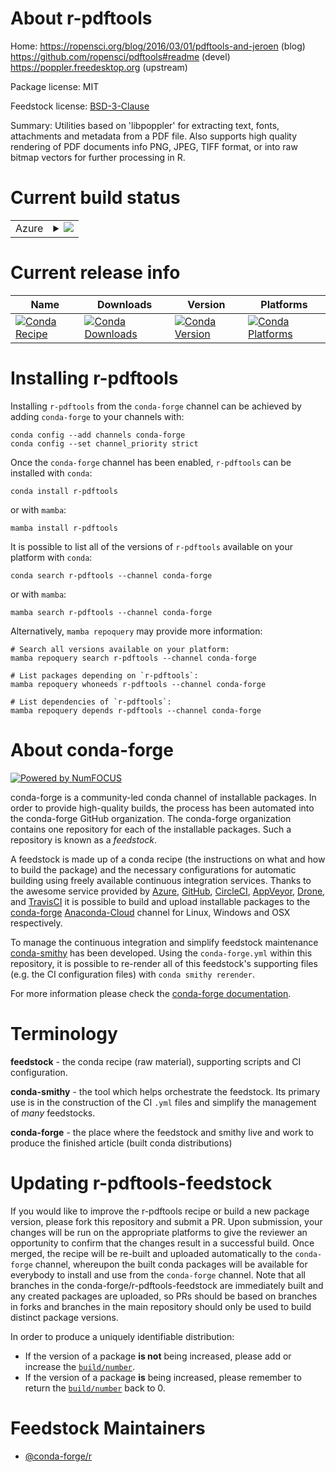 About r-pdftools
================

Home: https://ropensci.org/blog/2016/03/01/pdftools-and-jeroen (blog) https://github.com/ropensci/pdftools#readme (devel) https://poppler.freedesktop.org (upstream)

Package license: MIT

Feedstock license: [BSD-3-Clause](https://github.com/conda-forge/r-pdftools-feedstock/blob/main/LICENSE.txt)

Summary: Utilities based on 'libpoppler' for extracting text, fonts, attachments and  metadata from a PDF file. Also supports high quality rendering of PDF documents info PNG, JPEG, TIFF format, or into raw bitmap vectors for further processing in R.

Current build status
====================


<table>
    
  <tr>
    <td>Azure</td>
    <td>
      <details>
        <summary>
          <a href="https://dev.azure.com/conda-forge/feedstock-builds/_build/latest?definitionId=2525&branchName=main">
            <img src="https://dev.azure.com/conda-forge/feedstock-builds/_apis/build/status/r-pdftools-feedstock?branchName=main">
          </a>
        </summary>
        <table>
          <thead><tr><th>Variant</th><th>Status</th></tr></thead>
          <tbody><tr>
              <td>linux_64_r_base4.1</td>
              <td>
                <a href="https://dev.azure.com/conda-forge/feedstock-builds/_build/latest?definitionId=2525&branchName=main">
                  <img src="https://dev.azure.com/conda-forge/feedstock-builds/_apis/build/status/r-pdftools-feedstock?branchName=main&jobName=linux&configuration=linux%20linux_64_r_base4.1" alt="variant">
                </a>
              </td>
            </tr><tr>
              <td>linux_64_r_base4.2</td>
              <td>
                <a href="https://dev.azure.com/conda-forge/feedstock-builds/_build/latest?definitionId=2525&branchName=main">
                  <img src="https://dev.azure.com/conda-forge/feedstock-builds/_apis/build/status/r-pdftools-feedstock?branchName=main&jobName=linux&configuration=linux%20linux_64_r_base4.2" alt="variant">
                </a>
              </td>
            </tr><tr>
              <td>osx_64_r_base4.1</td>
              <td>
                <a href="https://dev.azure.com/conda-forge/feedstock-builds/_build/latest?definitionId=2525&branchName=main">
                  <img src="https://dev.azure.com/conda-forge/feedstock-builds/_apis/build/status/r-pdftools-feedstock?branchName=main&jobName=osx&configuration=osx%20osx_64_r_base4.1" alt="variant">
                </a>
              </td>
            </tr><tr>
              <td>osx_64_r_base4.2</td>
              <td>
                <a href="https://dev.azure.com/conda-forge/feedstock-builds/_build/latest?definitionId=2525&branchName=main">
                  <img src="https://dev.azure.com/conda-forge/feedstock-builds/_apis/build/status/r-pdftools-feedstock?branchName=main&jobName=osx&configuration=osx%20osx_64_r_base4.2" alt="variant">
                </a>
              </td>
            </tr>
          </tbody>
        </table>
      </details>
    </td>
  </tr>
</table>

Current release info
====================

| Name | Downloads | Version | Platforms |
| --- | --- | --- | --- |
| [![Conda Recipe](https://img.shields.io/badge/recipe-r--pdftools-green.svg)](https://anaconda.org/conda-forge/r-pdftools) | [![Conda Downloads](https://img.shields.io/conda/dn/conda-forge/r-pdftools.svg)](https://anaconda.org/conda-forge/r-pdftools) | [![Conda Version](https://img.shields.io/conda/vn/conda-forge/r-pdftools.svg)](https://anaconda.org/conda-forge/r-pdftools) | [![Conda Platforms](https://img.shields.io/conda/pn/conda-forge/r-pdftools.svg)](https://anaconda.org/conda-forge/r-pdftools) |

Installing r-pdftools
=====================

Installing `r-pdftools` from the `conda-forge` channel can be achieved by adding `conda-forge` to your channels with:

```
conda config --add channels conda-forge
conda config --set channel_priority strict
```

Once the `conda-forge` channel has been enabled, `r-pdftools` can be installed with `conda`:

```
conda install r-pdftools
```

or with `mamba`:

```
mamba install r-pdftools
```

It is possible to list all of the versions of `r-pdftools` available on your platform with `conda`:

```
conda search r-pdftools --channel conda-forge
```

or with `mamba`:

```
mamba search r-pdftools --channel conda-forge
```

Alternatively, `mamba repoquery` may provide more information:

```
# Search all versions available on your platform:
mamba repoquery search r-pdftools --channel conda-forge

# List packages depending on `r-pdftools`:
mamba repoquery whoneeds r-pdftools --channel conda-forge

# List dependencies of `r-pdftools`:
mamba repoquery depends r-pdftools --channel conda-forge
```


About conda-forge
=================

[![Powered by
NumFOCUS](https://img.shields.io/badge/powered%20by-NumFOCUS-orange.svg?style=flat&colorA=E1523D&colorB=007D8A)](https://numfocus.org)

conda-forge is a community-led conda channel of installable packages.
In order to provide high-quality builds, the process has been automated into the
conda-forge GitHub organization. The conda-forge organization contains one repository
for each of the installable packages. Such a repository is known as a *feedstock*.

A feedstock is made up of a conda recipe (the instructions on what and how to build
the package) and the necessary configurations for automatic building using freely
available continuous integration services. Thanks to the awesome service provided by
[Azure](https://azure.microsoft.com/en-us/services/devops/), [GitHub](https://github.com/),
[CircleCI](https://circleci.com/), [AppVeyor](https://www.appveyor.com/),
[Drone](https://cloud.drone.io/welcome), and [TravisCI](https://travis-ci.com/)
it is possible to build and upload installable packages to the
[conda-forge](https://anaconda.org/conda-forge) [Anaconda-Cloud](https://anaconda.org/)
channel for Linux, Windows and OSX respectively.

To manage the continuous integration and simplify feedstock maintenance
[conda-smithy](https://github.com/conda-forge/conda-smithy) has been developed.
Using the ``conda-forge.yml`` within this repository, it is possible to re-render all of
this feedstock's supporting files (e.g. the CI configuration files) with ``conda smithy rerender``.

For more information please check the [conda-forge documentation](https://conda-forge.org/docs/).

Terminology
===========

**feedstock** - the conda recipe (raw material), supporting scripts and CI configuration.

**conda-smithy** - the tool which helps orchestrate the feedstock.
                   Its primary use is in the construction of the CI ``.yml`` files
                   and simplify the management of *many* feedstocks.

**conda-forge** - the place where the feedstock and smithy live and work to
                  produce the finished article (built conda distributions)


Updating r-pdftools-feedstock
=============================

If you would like to improve the r-pdftools recipe or build a new
package version, please fork this repository and submit a PR. Upon submission,
your changes will be run on the appropriate platforms to give the reviewer an
opportunity to confirm that the changes result in a successful build. Once
merged, the recipe will be re-built and uploaded automatically to the
`conda-forge` channel, whereupon the built conda packages will be available for
everybody to install and use from the `conda-forge` channel.
Note that all branches in the conda-forge/r-pdftools-feedstock are
immediately built and any created packages are uploaded, so PRs should be based
on branches in forks and branches in the main repository should only be used to
build distinct package versions.

In order to produce a uniquely identifiable distribution:
 * If the version of a package **is not** being increased, please add or increase
   the [``build/number``](https://docs.conda.io/projects/conda-build/en/latest/resources/define-metadata.html#build-number-and-string).
 * If the version of a package **is** being increased, please remember to return
   the [``build/number``](https://docs.conda.io/projects/conda-build/en/latest/resources/define-metadata.html#build-number-and-string)
   back to 0.

Feedstock Maintainers
=====================

* [@conda-forge/r](https://github.com/conda-forge/r/)

